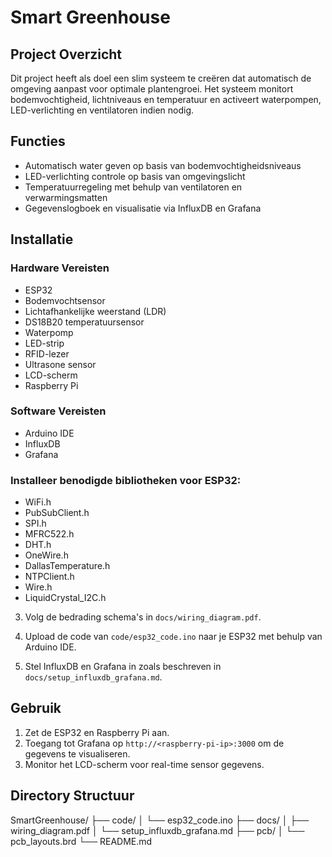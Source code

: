 # Smart Greenhouse

## Project Overzicht
Dit project heeft als doel een slim systeem te creëren dat automatisch de omgeving aanpast voor optimale plantengroei. Het systeem monitort bodemvochtigheid, lichtniveaus en temperatuur en activeert waterpompen, LED-verlichting en ventilatoren indien nodig.

## Functies
- Automatisch water geven op basis van bodemvochtigheidsniveaus
- LED-verlichting controle op basis van omgevingslicht
- Temperatuurregeling met behulp van ventilatoren en verwarmingsmatten
- Gegevenslogboek en visualisatie via InfluxDB en Grafana

## Installatie

### Hardware Vereisten
- ESP32
- Bodemvochtsensor
- Lichtafhankelijke weerstand (LDR)
- DS18B20 temperatuursensor
- Waterpomp
- LED-strip
- RFID-lezer
- Ultrasone sensor
- LCD-scherm
- Raspberry Pi

### Software Vereisten
- Arduino IDE
- InfluxDB
- Grafana

### Installeer benodigde bibliotheken voor ESP32:
   - WiFi.h
   - PubSubClient.h
   - SPI.h
   - MFRC522.h
   - DHT.h
   - OneWire.h
   - DallasTemperature.h
   - NTPClient.h
   - Wire.h
   - LiquidCrystal_I2C.h

3. Volg de bedrading schema's in `docs/wiring_diagram.pdf`.

4. Upload de code van `code/esp32_code.ino` naar je ESP32 met behulp van Arduino IDE.

5. Stel InfluxDB en Grafana in zoals beschreven in `docs/setup_influxdb_grafana.md`.

## Gebruik
1. Zet de ESP32 en Raspberry Pi aan.
2. Toegang tot Grafana op `http://<raspberry-pi-ip>:3000` om de gegevens te visualiseren.
3. Monitor het LCD-scherm voor real-time sensor gegevens.

## Directory Structuur
SmartGreenhouse/
├── code/
│   └── esp32_code.ino
├── docs/
│   ├── wiring_diagram.pdf
│   └── setup_influxdb_grafana.md
├── pcb/
│   └── pcb_layouts.brd
└── README.md
